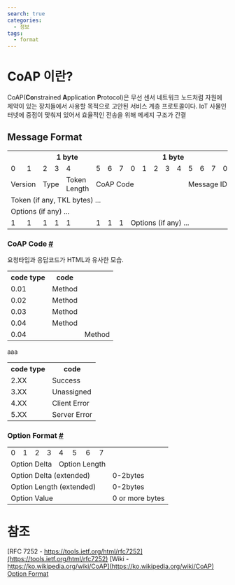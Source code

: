```yaml
---
search: true
categories: 
  - 정보
tags: 
  - format
---
```


# CoAP 이란?
CoAP(**Co**nstrained **A**pplication **P**rotocol)은 무선 센서 네트워크 노드처럼 자원에 제약이 있는 장치들에서 사용할 목적으로 고안된 서비스 계층 프로토콜이다. IoT 사물인터넷에 중점이 맞춰져 있어서 효율적인 전송을 위해 메세지 구조가 간결

## Message Format
<table>
  <tr>
    <th colspan="8">1 byte</th>
    <th colspan="8">1 byte</th>
    <th colspan="8">1 byte</th>
    <th colspan="8">1 byte</th>
  </tr>
  <tr>
    <td>0</td><td>1</td><td>2</td><td>3</td><td>4</td><td>5</td><td>6</td><td>7</td>
    <td>0</td><td>1</td><td>2</td><td>3</td><td>4</td><td>5</td><td>6</td><td>7</td>
    <td>0</td><td>1</td><td>2</td><td>3</td><td>4</td><td>5</td><td>6</td><td>7</td>
    <td>0</td><td>1</td><td>2</td><td>3</td><td>4</td><td>5</td><td>6</td><td>7</td>
  </tr>
  <tr>
    <td colspan="2">Version</td>
    <td colspan="2">Type</td>
    <td colspan=>Token Length</td>
    <td colspan=8>CoAP Code</td>
    <td colspan=16>Message ID</td>
  </tr>
  <tr>
    <td colspan=32>Token (if any, TKL bytes) ... </td>
  </tr>
  <tr>
    <td colspan=32>Options (if any) ...</td>
  </tr>
  <tr>
    <td>1</td><td>1</td><td>1</td><td>1</td><td>1</td><td>1</td><td>1</td><td>1</td>
    <td colspan=24>Options (if any) ...</td>
  </tr>
</table>

### CoAP Code [#](https://www.iana.org/assignments/core-parameters/core-parameters.xhtml#codes)
요청타입과 응답코드가 HTML과 유사한 모습.

<table>
	<tr><th>code type</th><th>code</th></tr>
	<tr><td>0.01</td><td>Method</td></tr>
	<tr><td>0.02</td><td>Method</td></tr>
	<tr><td>0.03</td><td>Method</td></tr>
	<tr><td>0.04</td><td>Method</td></tr>
	<tr><td colspan=2>0.04</td><td>Method</td></tr>
</table>

aaa
<table>
	<tr><th>code type</th><th>code</th></tr>
	<tr><td>2.XX</td><td>Success</td></tr>
	<tr><td>3.XX</td><td>Unassigned</td></tr>
	<tr><td>4.XX</td><td>Client Error</td></tr>
	<tr><td>5.XX</td><td>Server Error</td></tr>
</table>

### Option Format [#](https://www.iana.org/assignments/core-parameters/core-parameters.xhtml#option-numbers)
<table>
	<tr>
	    <td>0</td><td>1</td><td>2</td><td>3</td><td>4</td><td>5</td><td>6</td><td>7</td>
	</tr>
	<tr>
	    <td colspan="4">Option Delta</td>
	    <td colspan="4">Option Length</td>
	</tr>
	<tr>
	    <td colspan="8">Option Delta (extended)</td>
	    <td>0-2bytes</td>
	</tr>
	<tr>
	    <td colspan="8">Option Length (extended)</td>
	    <td>0-2bytes</td>
	</tr>
	<tr>
	    <td colspan="8">Option Value</td>
	    <td>0 or more  bytes</td>
	</tr>
</table>


# 참조
[RFC 7252 - https://tools.ietf.org/html/rfc7252](https://tools.ietf.org/html/rfc7252) 
[Wiki - https://ko.wikipedia.org/wiki/CoAP](https://ko.wikipedia.org/wiki/CoAP) 
[Option Format](https://www.iana.org/assignments/core-parameters/core-parameters.xhtml#option-numbers)
<!--stackedit_data:
eyJoaXN0b3J5IjpbMTI1Mjc3MTYwOSwtMTQ1NTUzOTMyLC0xND
EwOTI4MzE3LC0xMzY0OTkxOTYzXX0=
-->